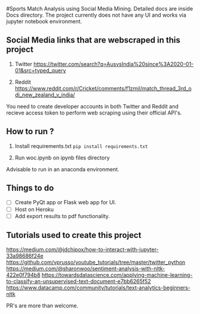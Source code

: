 #Sports Match Analysis using Social Media Mining.
Detailed docs are inside Docs directory.
The project currently does not have any UI and works via jupyter notebook environment.

## Social Media links that are webscraped in this project

1. Twitter
   https://twitter.com/search?q=AusvsIndia%20since%3A2020-01-01&src=typed_query
   
2. Reddit
   https://www.reddit.com/r/Cricket/comments/f1zmjl/match_thread_3rd_odi_new_zealand_v_india/
   
You need to create developer accounts in both Twitter and Reddit and recieve access token to perform web scraping using their official API's.

## How to run ?

1. Install requirements.txt
   `pip install requirements.txt`

2. Run woc.ipynb on ipynb files directory

Advisable to run in an anaconda environment.

## Things to do

- [ ] Create PyQt app or Flask web app for UI.
- [ ] Host on Heroku
- [ ] Add export results to pdf functionality.

## Tutorials used to create this project
https://medium.com/@jdchipox/how-to-interact-with-jupyter-33a98686f24e
https://github.com/vprusso/youtube_tutorials/tree/master/twitter_python
https://medium.com/@sharonwoo/sentiment-analysis-with-nltk-422e0f794b8
https://towardsdatascience.com/applying-machine-learning-to-classify-an-unsupervised-text-document-e7bb6265f52
https://www.datacamp.com/community/tutorials/text-analytics-beginners-nltk


PR's are more than welcome.

